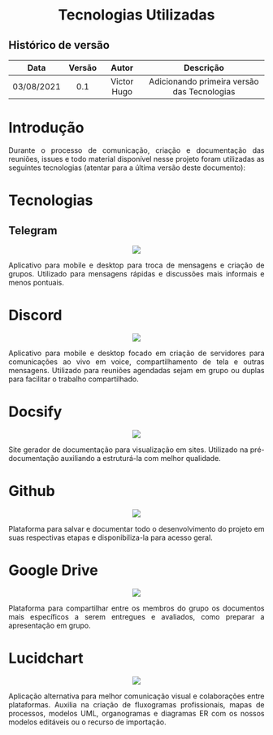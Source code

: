 # <center> Tecnologias Utilizadas

## Histórico de versão
| Data | Versão | Autor | Descrição |
| :-:|:-:|:-:|:-: |
| 03/08/2021 | 0.1 | Victor Hugo | Adicionando primeira versão das Tecnologias |

<div align="justify">

# Introdução
Durante o processo de comunicação, criação e documentação das reuniões, issues e todo material disponível nesse projeto foram utilizadas as seguintes tecnologias (atentar para a última versão deste documento):

# Tecnologias
## Telegram

<p align='center'>
    <img src='images/telegram.jpg'>
</p>

Aplicativo para mobile e desktop para troca de mensagens e criação de grupos. Utilizado para mensagens rápidas e discussões mais informais e menos pontuais.

# Discord

<p align='center'>
    <img src='images/discord.jpg'>
</p>

Aplicativo para mobile e desktop focado em criação de servidores para comunicações ao vivo em voice, compartilhamento de tela e outras mensagens. Utilizado para reuniões agendadas sejam em grupo ou duplas para facilitar o trabalho compartilhado.

# Docsify

<p align='center'>
    <img src='images/docsify.png'>
</p>

Site gerador de documentação para visualização em sites. Utilizado na pré-documentação auxiliando a estruturá-la com melhor qualidade.

# Github

<p align='center'>
    <img src='images/github.png'>
</p>

Plataforma para salvar e documentar todo o desenvolvimento do projeto em suas respectivas etapas e disponibiliza-la para acesso geral.

# Google Drive

<p align='center'>
    <img src='images/google-drive.png'>
</p>

Plataforma para compartilhar entre os membros do grupo os documentos mais específicos a serem entregues e avaliados, como preparar a apresentação em grupo.

# Lucidchart

<p align='center'>
    <img src='images/lucidchart.png'>
</p>

Aplicação alternativa para melhor comunicação visual e colaborações entre plataformas. Auxilia na criação de fluxogramas profissionais, mapas de processos, modelos UML, organogramas e diagramas ER com os nossos modelos editáveis ou o recurso de importação.

</div>